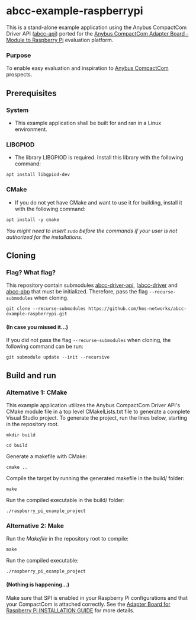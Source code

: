 # abcc-example-raspberrypi
This is a stand-alone example application using the Anybus CompactCom Driver API ([abcc-api](https://github.com/hms-networks/abcc-driver-api)) ported for the [Anybus CompactCom Adapter Board - Module to Raspberry Pi](https://www.hms-networks.com/p/029860-b-anybus-compactcom-adapter-board-module-to-raspberry-pi) evaluation platform.
### Purpose
To enable easy evaluation and inspiration to [Anybus CompactCom](https://www.hms-networks.com/embedded-network-interfaces) prospects.

## Prerequisites
### System
- This example application shall be built for and ran in a Linux environment.
### LIBGPIOD
- The library LIBGPIOD is required. Install this library with the following command:
```
apt install libgpiod-dev
```
### CMake
- If you do not yet have CMake and want to use it for building, install it with the following command:
```
apt install -y cmake
```
*You might need to insert `sudo` before the commands if your user is not authorized for the installations.*
## Cloning
### Flag? What flag?
This repository contain submodules [abcc-driver-api](https://github.com/hms-networks/abcc-api), ([abcc-driver](https://github.com/hms-networks/abcc-driver) and [abcc-abp](https://github.com/hms-networks/abcc-abp) that must be initialized. Therefore, pass the flag `--recurse-submodules` when cloning.
```
git clone --recurse-submodules https://github.com/hms-networks/abcc-example-raspberrypi.git
```
#### (In case you missed it...)
If you did not pass the flag `--recurse-submodules` when cloning, the following command can be run:
```
git submodule update --init --recursive
```

## Build and run
### Alternative 1: CMake
This example application utilizes the Anybus CompactCom Driver API's CMake module file in a top level CMakelLists.txt file to generate a complete Visual Studio project. To generate the project, run the lines below, starting in the repository root.
```
mkdir build
```
```
cd build
```
Generate a makefile with CMake:
```
cmake ..
```
Compile the target by running the generated makefile in the build/ folder:
```
make
```
Run the compiled executable in the build/ folder:
```
./raspberry_pi_example_project
```
### Alternative 2: Make
Run the *Makefile* in the repository root to compile:
```
make
```
Run the compiled executable:
```
./raspberry_pi_example_project
```
#### (Nothing is happening...)
Make sure that SPI is enabled in your Raspberry Pi configurations and that your CompactCom is attached correctly. See the [Adapter Board for Raspberry Pi INSTALLATION GUIDE](https://hmsnetworks.blob.core.windows.net/nlw/docs/default-source/products/anybus/manuals-and-guides---manuals/hms-scm-1202-225.pdf?sfvrsn=8c728ed7_4) for more details.

